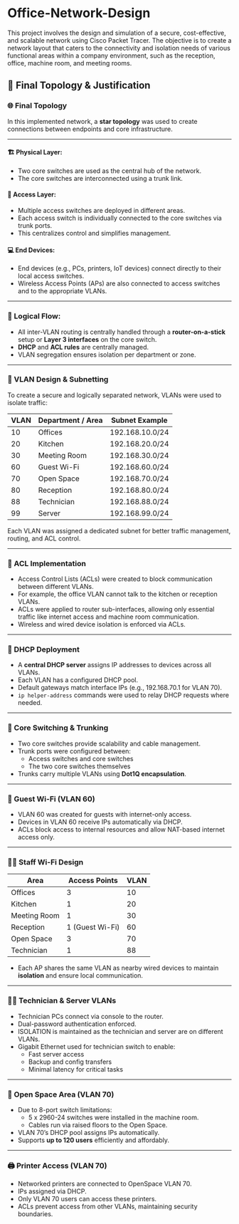 # Office-Network-Design
This project involves the design and simulation of a secure, cost-effective, and scalable network using Cisco Packet Tracer. The objective is to create a network layout that caters to the connectivity and isolation needs of various functional areas within a company environment, such as the reception, office, machine room, and meeting rooms.

## 🧠 Final Topology & Justification

### 🌐 Final Topology

In this implemented network, a **star topology** was used to create connections between endpoints and core infrastructure.

---

#### 🏗️ Physical Layer:
- Two core switches are used as the central hub of the network.
- The core switches are interconnected using a trunk link.

#### 📶 Access Layer:
- Multiple access switches are deployed in different areas.
- Each access switch is individually connected to the core switches via trunk ports.
- This centralizes control and simplifies management.

#### 💻 End Devices:
- End devices (e.g., PCs, printers, IoT devices) connect directly to their local access switches.
- Wireless Access Points (APs) are also connected to access switches and to the appropriate VLANs.

---

### 🔁 Logical Flow:
- All inter-VLAN routing is centrally handled through a **router-on-a-stick** setup or **Layer 3 interfaces** on the core switch.
- **DHCP** and **ACL rules** are centrally managed.
- VLAN segregation ensures isolation per department or zone.

---

### 🧱 VLAN Design & Subnetting

To create a secure and logically separated network, VLANs were used to isolate traffic:

| VLAN | Department / Area | Subnet Example       |
|------|--------------------|----------------------|
| 10   | Offices            | 192.168.10.0/24      |
| 20   | Kitchen            | 192.168.20.0/24      |
| 30   | Meeting Room       | 192.168.30.0/24      |
| 60   | Guest Wi-Fi        | 192.168.60.0/24      |
| 70   | Open Space         | 192.168.70.0/24      |
| 80   | Reception          | 192.168.80.0/24      |
| 88   | Technician         | 192.168.88.0/24      |
| 99   | Server             | 192.168.99.0/24      |

Each VLAN was assigned a dedicated subnet for better traffic management, routing, and ACL control.

---

### 🔐 ACL Implementation
- Access Control Lists (ACLs) were created to block communication between different VLANs.
- For example, the office VLAN cannot talk to the kitchen or reception VLANs.
- ACLs were applied to router sub-interfaces, allowing only essential traffic like internet access and machine room communication.
- Wireless and wired device isolation is enforced via ACLs.

---

### 📡 DHCP Deployment
- A **central DHCP server** assigns IP addresses to devices across all VLANs.
- Each VLAN has a configured DHCP pool.
- Default gateways match interface IPs (e.g., 192.168.70.1 for VLAN 70).
- `ip helper-address` commands were used to relay DHCP requests where needed.

---

### 🔁 Core Switching & Trunking
- Two core switches provide scalability and cable management.
- Trunk ports were configured between:
  - Access switches and core switches
  - The two core switches themselves
- Trunks carry multiple VLANs using **Dot1Q encapsulation**.

---

### 📶 Guest Wi-Fi (VLAN 60)
- VLAN 60 was created for guests with internet-only access.
- Devices in VLAN 60 receive IPs automatically via DHCP.
- ACLs block access to internal resources and allow NAT-based internet access only.

---

### 🧑‍💼 Staff Wi-Fi Design

| Area           | Access Points | VLAN |
|----------------|----------------|------|
| Offices        | 3              | 10   |
| Kitchen        | 1              | 20   |
| Meeting Room   | 1              | 30   |
| Reception      | 1 (Guest Wi-Fi)| 60   |
| Open Space     | 3              | 70   |
| Technician     | 1              | 88   |

- Each AP shares the same VLAN as nearby wired devices to maintain **isolation** and ensure local communication.

---

### 👨‍🔧 Technician & Server VLANs

- Technician PCs connect via console to the router.
- Dual-password authentication enforced.
- ISOLATION is maintained as the technician and server are on different VLANs.
- Gigabit Ethernet used for technician switch to enable:
  - Fast server access
  - Backup and config transfers
  - Minimal latency for critical tasks

---

### 🏢 Open Space Area (VLAN 70)
- Due to 8-port switch limitations:
  - 5 x 2960-24 switches were installed in the machine room.
  - Cables run via raised floors to the Open Space.
- VLAN 70’s DHCP pool assigns IPs automatically.
- Supports **up to 120 users** efficiently and affordably.

---

### 🖨️ Printer Access (VLAN 70)
- Networked printers are connected to OpenSpace VLAN 70.
- IPs assigned via DHCP.
- Only VLAN 70 users can access these printers.
- ACLs prevent access from other VLANs, maintaining security boundaries.

